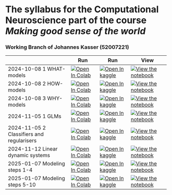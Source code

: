 # The syllabus for the Computational Neuroscience part of the course _Making good sense of the world_

### Working Branch of Johannes Kasser (52007221)

|                                           | Run                                                                                                                                                                                                                                 | Run                                                                                                                                                                                                                                                        | View                                                                                                                                                                                                                                               |
| ----------------------------------------- | ----------------------------------------------------------------------------------------------------------------------------------------------------------------------------------------------------------------------------------- | ---------------------------------------------------------------------------------------------------------------------------------------------------------------------------------------------------------------------------------------------------------- | -------------------------------------------------------------------------------------------------------------------------------------------------------------------------------------------------------------------------------------------------- |
| 2024-10-08 1 WHAT-models                  | [![Open In Colab](https://colab.research.google.com/assets/colab-badge.svg)](https://colab.research.google.com/github/EugOT/compneuro/blob/main/notebooks/2023-10-06_Tutorial1.ipynb)                                               | [![Open In kaggle](https://kaggle.com/static/images/open-in-kaggle.svg)](https://kaggle.com/kernels/welcome?src=https://raw.githubusercontent.com/EugOT/compneuro/main/notebooks/2023-10-06_Tutorial1.ipynb)                                               | [![View the notebook](https://img.shields.io/badge/render-nbviewer-orange.svg)](https://nbviewer.jupyter.org/github/EugOT/compneuro/blob/main/notebooks/2023-10-06_Tutorial1.ipynb?flush_cache=true)                                               |
| 2024-10-08 2 HOW-models                   | [![Open In Colab](https://colab.research.google.com/assets/colab-badge.svg)](https://colab.research.google.com/github/EugOT/compneuro/blob/main/notebooks/2023-10-06_Tutorial2.ipynb)                                               | [![Open In kaggle](https://kaggle.com/static/images/open-in-kaggle.svg)](https://kaggle.com/kernels/welcome?src=https://raw.githubusercontent.com/EugOT/compneuro/main/notebooks/2023-10-06_Tutorial2.ipynb)                                               | [![View the notebook](https://img.shields.io/badge/render-nbviewer-orange.svg)](https://nbviewer.jupyter.org/github/EugOT/compneuro/blob/main/notebooks/2023-10-06_Tutorial2.ipynb?flush_cache=true)                                               |
| 2024-10-08 3 WHY-models                   | [![Open In Colab](https://colab.research.google.com/assets/colab-badge.svg)](https://colab.research.google.com/github/EugOT/compneuro/blob/main/notebooks/2023-10-06_Tutorial3.ipynb)                                               | [![Open In kaggle](https://kaggle.com/static/images/open-in-kaggle.svg)](https://kaggle.com/kernels/welcome?src=https://raw.githubusercontent.com/EugOT/compneuro/main/notebooks/2023-10-06_Tutorial3.ipynb)                                               | [![View the notebook](https://img.shields.io/badge/render-nbviewer-orange.svg)](https://nbviewer.jupyter.org/github/EugOT/compneuro/blob/main/notebooks/2023-10-06_Tutorial3.ipynb?flush_cache=true)                                               |
| 2024-11-05 1 GLMs                         | [![Open In Colab](https://colab.research.google.com/assets/colab-badge.svg)](https://colab.research.google.com/github/EugOT/compneuro/blob/main/notebooks/2023-10-17_Tutorial1-Machine_Learning_GLMs.ipynb)                         | [![Open In kaggle](https://kaggle.com/static/images/open-in-kaggle.svg)](https://kaggle.com/kernels/welcome?src=https://raw.githubusercontent.com/EugOT/compneuro/main/notebooks/2023-10-17_Tutorial1-Machine_Learning_GLMs.ipynb)                         | [![View the notebook](https://img.shields.io/badge/render-nbviewer-orange.svg)](https://nbviewer.jupyter.org/github/EugOT/compneuro/blob/main/notebooks/2023-10-17_Tutorial1-Machine_Learning_GLMs.ipynb?flush_cache=true)                         |
| 2024-11-05 2 Classifiers and regularisers | [![Open In Colab](https://colab.research.google.com/assets/colab-badge.svg)](https://colab.research.google.com/github/EugOT/compneuro/blob/main/notebooks/2023-10-17_Tutorial2-Machine_Learning_Classifiers_and_regularizers.ipynb) | [![Open In kaggle](https://kaggle.com/static/images/open-in-kaggle.svg)](https://kaggle.com/kernels/welcome?src=https://raw.githubusercontent.com/EugOT/compneuro/main/notebooks/2023-10-17_Tutorial2-Machine_Learning_Classifiers_and_regularizers.ipynb) | [![View the notebook](https://img.shields.io/badge/render-nbviewer-orange.svg)](https://nbviewer.jupyter.org/github/EugOT/compneuro/blob/main/notebooks/2023-10-17_Tutorial2-Machine_Learning_Classifiers_and_regularizers.ipynb?flush_cache=true) |
| 2024-11-12 Linear dynamic systems         | [![Open In Colab](https://colab.research.google.com/assets/colab-badge.svg)](https://colab.research.google.com/github/EugOT/compneuro/blob/main/notebooks/2024-11-12_Linear-dynamic-system.ipynb)                                   | [![Open In kaggle](https://kaggle.com/static/images/open-in-kaggle.svg)](https://kaggle.com/kernels/welcome?src=https://raw.githubusercontent.com/EugOT/compneuro/main/notebooks/2024-11-12_Linear-dynamic-system.ipynb)                                   | [![View the notebook](https://img.shields.io/badge/render-nbviewer-orange.svg)](https://nbviewer.jupyter.org/github/EugOT/compneuro/blob/main/notebooks/2024-11-12_Linear-dynamic-system.ipynb?flush_cache=true)                                   |
| 2025-01-07 Modeling steps 1-4             | [![Open In Colab](https://colab.research.google.com/assets/colab-badge.svg)](https://colab.research.google.com/github/EugOT/compneuro/blob/main/notebooks/2023-10-20_Modeling-Steps_1-4.ipynb)                                      | [![Open In kaggle](https://kaggle.com/static/images/open-in-kaggle.svg)](https://kaggle.com/kernels/welcome?src=https://raw.githubusercontent.com/EugOT/compneuro/main/notebooks/2023-10-20_Modeling-Steps_1-4.ipynb)                                      | [![View the notebook](https://img.shields.io/badge/render-nbviewer-orange.svg)](https://nbviewer.jupyter.org/github/EugOT/compneuro/blob/main/notebooks/2023-10-20_Modeling-Steps_1-4.ipynb?flush_cache=true)                                      |
| 2025-01-07 Modeling steps 5-10            | [![Open In Colab](https://colab.research.google.com/assets/colab-badge.svg)](https://colab.research.google.com/github/EugOT/compneuro/blob/main/notebooks/2023-10-24_Modeling-Steps_5-10.ipynb)                                     | [![Open In kaggle](https://kaggle.com/static/images/open-in-kaggle.svg)](https://kaggle.com/kernels/welcome?src=https://raw.githubusercontent.com/EugOT/compneuro/main/notebooks/2023-10-24_Modeling-Steps_5-10.ipynb)                                     | [![View the notebook](https://img.shields.io/badge/render-nbviewer-orange.svg)](https://nbviewer.jupyter.org/github/EugOT/compneuro/blob/main/notebooks/2023-10-24_Modeling-Steps_5-10.ipynb?flush_cache=true)                                     |
